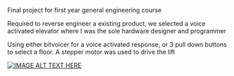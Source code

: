 Final project for first year general engineering course

Required to reverse engineer a existing product, we selected a voice activated elevator where I was the sole hardware designer and programmer

Using either bitvoicer for a voice activated response, or 3 pull down buttons to select a floor.
A stepper motor was used to drive the lift

[![IMAGE ALT TEXT HERE](https://img.youtube.com/vi/YOUTUBE_VIDEO_ID_HERE/0.jpg)](https://www.youtube.com/watch?v==ekPQ8Z6GbfU)
